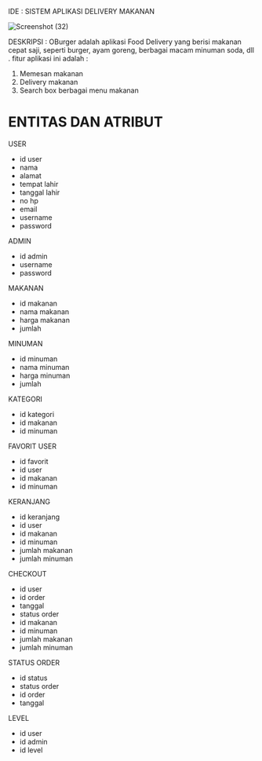 IDE : SISTEM APLIKASI DELIVERY MAKANAN 

![Screenshot (32)](https://user-images.githubusercontent.com/71611488/158624175-765dda40-39bc-4370-bdd4-31ee4b059e39.png)

DESKRIPSI :
OBurger adalah aplikasi Food Delivery yang berisi makanan cepat saji, seperti burger, ayam goreng, berbagai macam minuman soda, dll . fitur aplikasi ini adalah :

1. Memesan makanan
2. Delivery makanan
3. Search box berbagai menu makanan



<h1 b >ENTITAS DAN ATRIBUT</h1>

USER
- id user
- nama 
- alamat 
- tempat lahir 
- tanggal lahir 
- no hp 
- email 
- username 
- password

ADMIN
- id admin
- username
- password


MAKANAN
- id makanan
- nama makanan
- harga makanan
- jumlah 

MINUMAN
- id minuman
- nama minuman
- harga minuman
- jumlah 

KATEGORI
- id kategori
- id makanan
- id minuman


FAVORIT USER
- id favorit
- id user
- id makanan
- id minuman

KERANJANG 
- id keranjang
- id user
- id makanan
- id minuman
- jumlah makanan
- jumlah minuman

CHECKOUT
- id user
- id order
- tanggal
- status order
- id makanan
- id minuman
- jumlah makanan
- jumlah minuman

STATUS ORDER
- id status
- status order
- id order
- tanggal

LEVEL
- id user
- id admin
- id level




